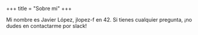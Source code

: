 +++
title = "Sobre mi"
+++

Mi nombre es Javier López, jlopez-f en 42. Si tienes cualquier pregunta, ¡no dudes en contactarme por slack!
